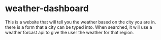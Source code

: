 # weather-dashboard

This is a website that will tell you the weather based on the city you are in. 
there is a form that a city can be typed into. When searched, it will use a weather forcast api to give the user the weather for that region. 
